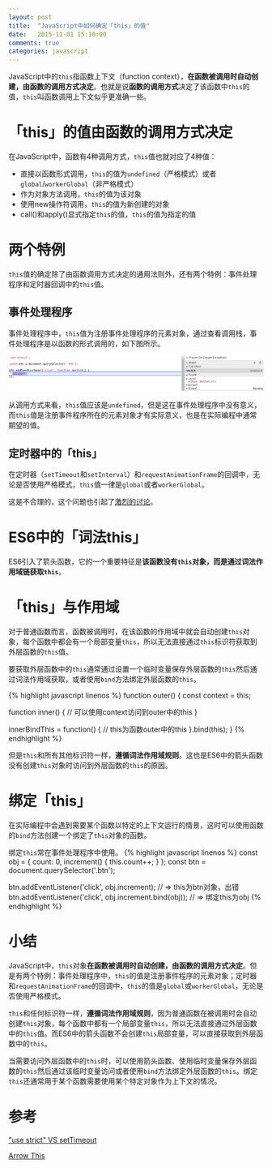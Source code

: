 ```yaml
---
layout: post
title:  "JavaScript中如何确定「this」的值"
date:   2015-11-01 15:10:00
comments: true
categories: javascript
---
```


JavaScript中的`this`指函数上下文（function context），**在函数被调用时自动创建，由函数的调用方式决定**。也就是说**函数的调用方式**决定了该函数中`this`的值，`this`叫函数调用上下文似乎更准确一些。

# 「this」的值由函数的调用方式决定
在JavaScript中，函数有4种调用方式，`this`值也就对应了4种值：

+ 直接以函数形式调用，`this`的值为`undefined`（严格模式）或者`global`/`workerGlobal`（非严格模式）
+ 作为对象方法调用，`this`的值为该对象
+ 使用new操作符调用，`this`的值为新创建的对象
+ call()和apply()显式指定`this`的值，`this`的值为指定的值

# 两个特例
`this`值的确定除了由函数调用方式决定的通用法则外，还有两个特例：事件处理程序和定时器回调中的`this`值。

## 事件处理程序
事件处理程序中，`this`值为注册事件处理程序的元素对象，通过查看调用栈，事件处理程序是以函数的形式调用的，如下图所示。

![事件处理程序的调用栈](/images/callstack-of-eventlisener.png)

从调用方式来看，`this`值应该是`undefined`，但是这在事件处理程序中没有意义，而`this`值是注册事件程序所在的元素对象才有实际意义，也是在实际编程中通常期望的值。

## 定时器中的「this」
在定时器（`setTimeout`和`setInterval`）和`requestAnimationFrame`的回调中，无论是否使用严格模式，`this`值一律是`global`或者`workerGlobal`。

这是不合理的，这个问题也引起了[激烈的讨论](https://esdiscuss.org/topic/use-strict-vs-settimeout)。

# ES6中的「词法this」
ES6引入了箭头函数，它的一个重要特征是**该函数没有`this`对象，而是通过词法作用域链获取`this`**。

# 「this」与作用域
对于普通函数而言，函数被调用时，在该函数的作用域中就会自动创建`this`对象，每个函数中都会有一个局部变量`this`，所以无法直接通过`this`标识符获取到外层函数的`this`值。

要获取外层函数中的`this`通常通过设置一个临时变量保存外层函数的`this`然后通过词法作用域获取，或者使用`bind`方法绑定外层函数的`this`。

{% highlight javascript linenos %}
function outer() {
  const context = this;

  function inner() {
    // 可以使用context访问到outer中的this
  }

  innerBindThis = function() {
    // this为函数outer中的this
  }.bind(this);
}
{% endhighlight %} 

但是`this`和所有其他标识符一样，**遵循词法作用域规则**。这也是ES6中的箭头函数没有创建`this`对象时访问到外层函数的`this`的原因。

# 绑定「this」
在实际编程中会遇到需要某个函数以特定的上下文运行的情景，这时可以使用函数的`bind`方法创建一个绑定了`this`对象的函数。

绑定`this`常在事件处理程序中使用。
{% highlight javascript linenos %}
const obj = {
  count: 0,
  increment() {
    this.count++;
  }
};
const btn = document.querySelector('.btn');

btn.addEventListener('click', obj.increment);    // => this为btn对象，出错
btn.addEventListener('click', obj.increment.bind(obj));    // => 绑定this为obj
{% endhighlight %}

# 小结
JavaScript中，`this`对象**在函数被调用时自动创建，由函数的调用方式决定**。但是有两个特例：事件处理程序中，`this`的值是注册事件程序的元素对象；定时器和`requestAnimationFrame`的回调中，`this`的值是`global`或`workerGlobal`，无论是否使用严格模式。

`this`和任何标识符一样，**遵循词法作用域规则**，因为普通函数在被调用时会自动创建`this`对象，每个函数中都有一个局部变量`this`，所以无法直接通过外层函数中的`this`值。而ES6中的箭头函数不会创建`this`局部变量，可以直接获取到外层函数中的`this`。

当需要访问外层函数中的`this`时，可以使用箭头函数、使用临时变量保存外层函数的`this`然后通过该临时变量访问或者使用`bind`方法绑定外层函数的`this`。绑定`this`还通常用于某个函数需要使用某个特定对象作为上下文的情况。

# 参考
["use strict" VS setTimeout](https://esdiscuss.org/topic/use-strict-vs-settimeout)

[Arrow This](http://blog.getify.com/arrow-this/)
